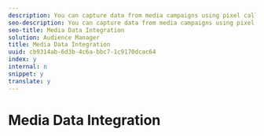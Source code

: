 ```yaml
---
description: You can capture data from media campaigns using pixel calls to Audience Manager (often called pixeling the creative) or by ingesting log files.
seo-description: You can capture data from media campaigns using pixel calls to Audience Manager (often called pixeling the creative) or by ingesting log files.
seo-title: Media Data Integration
solution: Audience Manager
title: Media Data Integration
uuid: cb9314ab-6d3b-4c6a-bbc7-1c9170dcac64
index: y
internal: n
snippet: y
translate: y
---
```


# Media Data Integration

